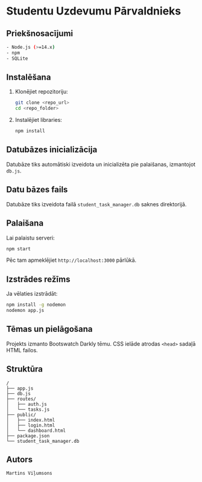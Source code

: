 # Studentu Uzdevumu Pārvaldnieks

## Priekšnosacījumi
```bash
- Node.js (>=14.x)
- npm
- SQLite
```
## Instalēšana

1. Klonējiet repozitoriju:
   ```bash
   git clone <repo_url>
   cd <repo_folder>
2. Instalējiet libraries:

   ```bash
   npm install
   ```

## Datubāzes inicializācija

Datubāze tiks automātiski izveidota un inicializēta pie palaišanas, izmantojot `db.js`.

## Datu bāzes fails

Datubāze tiks izveidota failā `student_task_manager.db` saknes direktorijā.

## Palaišana

Lai palaistu serveri:

```bash
npm start
```

Pēc tam apmeklējiet `http://localhost:3000` pārlūkā.

## Izstrādes režīms

Ja vēlaties izstrādāt:

```bash
npm install -g nodemon
nodemon app.js
```

## Tēmas un pielāgošana

Projekts izmanto Bootswatch Darkly tēmu. CSS ielāde atrodas `<head>` sadaļā HTML failos.

## Struktūra

```
/
├── app.js
├── db.js
├── routes/
│   ├── auth.js
│   └── tasks.js
├── public/
│   ├── index.html
│   ├── login.html
│   └── dashboard.html
├── package.json
└── student_task_manager.db
```

## Autors
```bash
Martins Viļumsons
